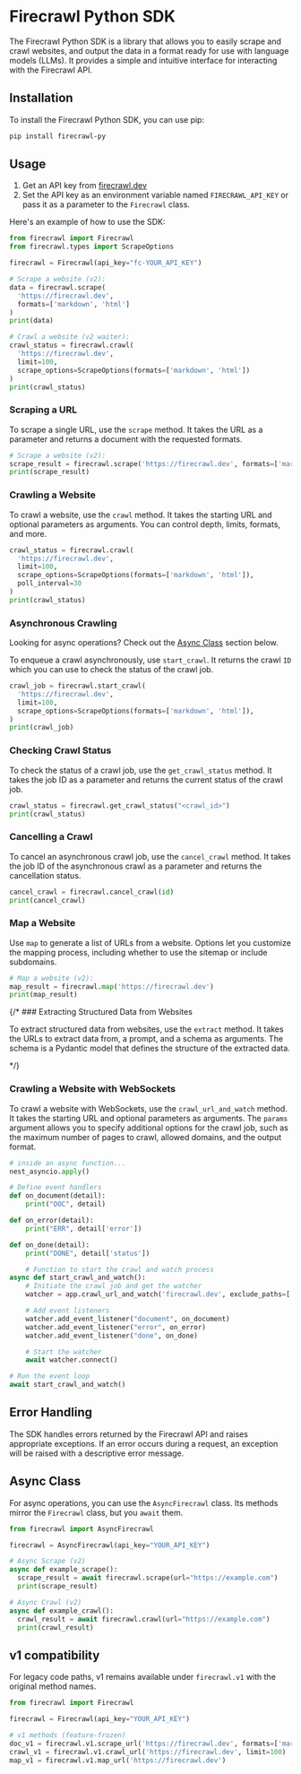 # Firecrawl Python SDK

The Firecrawl Python SDK is a library that allows you to easily scrape and crawl websites, and output the data in a format ready for use with language models (LLMs). It provides a simple and intuitive interface for interacting with the Firecrawl API.

## Installation

To install the Firecrawl Python SDK, you can use pip:

```bash 
pip install firecrawl-py
```

## Usage

1. Get an API key from [firecrawl.dev](https://firecrawl.dev)
2. Set the API key as an environment variable named `FIRECRAWL_API_KEY` or pass it as a parameter to the `Firecrawl` class.

Here's an example of how to use the SDK:

```python 
from firecrawl import Firecrawl
from firecrawl.types import ScrapeOptions

firecrawl = Firecrawl(api_key="fc-YOUR_API_KEY")

# Scrape a website (v2):
data = firecrawl.scrape(
  'https://firecrawl.dev', 
  formats=['markdown', 'html']
)
print(data)

# Crawl a website (v2 waiter):
crawl_status = firecrawl.crawl(
  'https://firecrawl.dev', 
  limit=100, 
  scrape_options=ScrapeOptions(formats=['markdown', 'html'])
)
print(crawl_status)
```

### Scraping a URL

To scrape a single URL, use the `scrape` method. It takes the URL as a parameter and returns a document with the requested formats.

```python 
# Scrape a website (v2):
scrape_result = firecrawl.scrape('https://firecrawl.dev', formats=['markdown', 'html'])
print(scrape_result)
```

### Crawling a Website

To crawl a website, use the `crawl` method. It takes the starting URL and optional parameters as arguments. You can control depth, limits, formats, and more.

```python 
crawl_status = firecrawl.crawl(
  'https://firecrawl.dev', 
  limit=100, 
  scrape_options=ScrapeOptions(formats=['markdown', 'html']),
  poll_interval=30
)
print(crawl_status)
```

### Asynchronous Crawling

<Tip>Looking for async operations? Check out the [Async Class](#async-class) section below.</Tip>

To enqueue a crawl asynchronously, use `start_crawl`. It returns the crawl `ID` which you can use to check the status of the crawl job.

```python 
crawl_job = firecrawl.start_crawl(
  'https://firecrawl.dev', 
  limit=100, 
  scrape_options=ScrapeOptions(formats=['markdown', 'html']),
)
print(crawl_job)
```

### Checking Crawl Status

To check the status of a crawl job, use the `get_crawl_status` method. It takes the job ID as a parameter and returns the current status of the crawl job.

```python 
crawl_status = firecrawl.get_crawl_status("<crawl_id>")
print(crawl_status)
```

### Cancelling a Crawl

To cancel an asynchronous crawl job, use the `cancel_crawl` method. It takes the job ID of the asynchronous crawl as a parameter and returns the cancellation status.

```python 
cancel_crawl = firecrawl.cancel_crawl(id)
print(cancel_crawl)
```

### Map a Website

Use `map` to generate a list of URLs from a website. Options let you customize the mapping process, including whether to use the sitemap or include subdomains.

```python 
# Map a website (v2):
map_result = firecrawl.map('https://firecrawl.dev')
print(map_result)
```

{/* ### Extracting Structured Data from Websites

  To extract structured data from websites, use the `extract` method. It takes the URLs to extract data from, a prompt, and a schema as arguments. The schema is a Pydantic model that defines the structure of the extracted data.

  <ExtractPythonShort /> */}

### Crawling a Website with WebSockets

To crawl a website with WebSockets, use the `crawl_url_and_watch` method. It takes the starting URL and optional parameters as arguments. The `params` argument allows you to specify additional options for the crawl job, such as the maximum number of pages to crawl, allowed domains, and the output format.

```python 
# inside an async function...
nest_asyncio.apply()

# Define event handlers
def on_document(detail):
    print("DOC", detail)

def on_error(detail):
    print("ERR", detail['error'])

def on_done(detail):
    print("DONE", detail['status'])

    # Function to start the crawl and watch process
async def start_crawl_and_watch():
    # Initiate the crawl job and get the watcher
    watcher = app.crawl_url_and_watch('firecrawl.dev', exclude_paths=['blog/*'], limit=5)

    # Add event listeners
    watcher.add_event_listener("document", on_document)
    watcher.add_event_listener("error", on_error)
    watcher.add_event_listener("done", on_done)

    # Start the watcher
    await watcher.connect()

# Run the event loop
await start_crawl_and_watch()
```

## Error Handling

The SDK handles errors returned by the Firecrawl API and raises appropriate exceptions. If an error occurs during a request, an exception will be raised with a descriptive error message.

## Async Class

For async operations, you can use the `AsyncFirecrawl` class. Its methods mirror the `Firecrawl` class, but you `await` them.

```python 
from firecrawl import AsyncFirecrawl

firecrawl = AsyncFirecrawl(api_key="YOUR_API_KEY")

# Async Scrape (v2)
async def example_scrape():
  scrape_result = await firecrawl.scrape(url="https://example.com")
  print(scrape_result)

# Async Crawl (v2)
async def example_crawl():
  crawl_result = await firecrawl.crawl(url="https://example.com")
  print(crawl_result)
```

## v1 compatibility

For legacy code paths, v1 remains available under `firecrawl.v1` with the original method names.

```python
from firecrawl import Firecrawl

firecrawl = Firecrawl(api_key="YOUR_API_KEY")

# v1 methods (feature‑frozen)
doc_v1 = firecrawl.v1.scrape_url('https://firecrawl.dev', formats=['markdown', 'html'])
crawl_v1 = firecrawl.v1.crawl_url('https://firecrawl.dev', limit=100)
map_v1 = firecrawl.v1.map_url('https://firecrawl.dev')
```